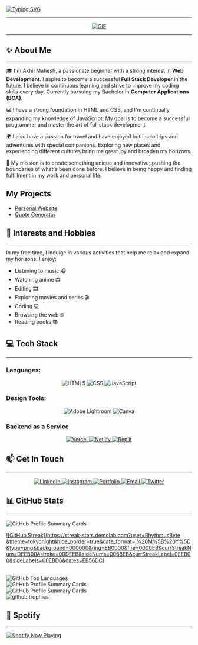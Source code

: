 <a href="https://akhilmahesh.netlify.app/">
  <img src="https://readme-typing-svg.herokuapp.com?font=Righteous&size=42&duration=2500&pause=1000&color=03F700&width=440&height=100&lines=Hey+Folks+%F0%9F%91%8B;Welcome+to+my+profile;Don't+forget+to;Follow+%26+Star+my+repos" alt="Typing SVG" />
</a>

<hr>

<p align="center">
  <a href="https://akhilmahesh.netlify.app/">
    <img src="https://media.giphy.com/media/SWoSkN6DxTszqIKEqv/giphy.gif" alt="GIF">
  </a>
</p>

<hr>

## ✨ About Me

<hr>

🎓 I'm Akhil Mahesh, a passionate beginner with a strong interest in **Web Development**. I aspire to become a successful **Full Stack Developer** in the future. I believe in continuous learning and strive to improve my coding skills every day. Currently pursuing my Bachelor in **Computer Applications (BCA)**.

💻 I have a strong foundation in HTML and CSS, and I'm continually expanding my knowledge of JavaScript. My goal is to become a successful programmer and master the art of full stack development.

🌍 I also have a passion for travel and have enjoyed both solo trips and adventures with special companions. Exploring new places and experiencing different cultures bring me great joy and broaden my horizons.

🌟 My mission is to create something unique and innovative, pushing the boundaries of what's been done before. I believe in being happy and finding fulfillment in my work and personal life.

## My Projects

- <a href="https://github.com/RhythmusByte/Personal-Website">Personal Website</a>
- <a href="https://github.com/RhythmusByte/Quote-Generator">Quote Generator</a>

## 🎵 Interests and Hobbies

<hr>

In my free time, I indulge in various activities that help me relax and expand my horizons. I enjoy:

- Listening to music 🎧
- Watching anime 📺
- Editing 🎞️
- Exploring movies and series 🎬
- Coding 💻
- Browsing the web 🌐
- Reading books 📚

## 💻 Tech Stack

<hr>

### Languages:

<center>

<img src="https://img.shields.io/badge/html5-%23E34F26.svg?style=plastic&amp;logo=html5&amp;logoColor=white" alt="HTML5">
<img src="https://img.shields.io/badge/css3-%231572B6.svg?style=plastic&amp;logo=css3&amp;logoColor=white" alt="CSS">
<img src="https://img.shields.io/badge/javascript-%23323330.svg?style=plastic&amp;logo=javascript&amp;logoColor=%23F7DF1E" alt="JavaScript">

</center>

### Design Tools:

<center>

<img src="https://img.shields.io/badge/Adobe%20Lightroom-31A8FF.svg?style=plastic&amp;logo=Adobe%20Lightroom&amp;logoColor=white" alt="Adobe Lightroom">
<img src="https://img.shields.io/badge/Canva-%2300C4CC.svg?style=plastic&amp;logo=Canva&amp;logoColor=white" alt="Canva">

</center>

### Backend as a Service

<center>

<a href="https://vercel.com">
  <img src="https://img.shields.io/badge/vercel-%23000000.svg?style=plastic&logo=vercel&logoColor=white" alt="Vercel">
</a>
<a href="https://www.netlify.com">
  <img src="https://img.shields.io/badge/netlify-%23000000.svg?style=plastic&logo=netlify&logoColor=white" alt="Netlify">
</a>
<a href="https://replit.com">
  <img src="https://img.shields.io/badge/replit-%23000000.svg?style=plastic&logo=replit&logoColor=white" alt="Replit">
</a>

</center>

## 📫 Get In Touch

<hr>

<center>

<a href="https://www.linkedin.com/in/rhythmusbyte">
  <img src="https://img.shields.io/badge/LinkedIn-%230077B5.svg?style=plastic&logo=linkedin&logoColor=white" alt="LinkedIn">
</a>

<a href="https://instagram.com/rhythmusbyte">
  <img src="https://img.shields.io/badge/Instagram-%23E4405F.svg?style=plastic&logo=instagram&logoColor=white" alt="Instagram">
</a>

<a href="https://akhilmahesh.netlify.app/">
  <img src="https://img.shields.io/badge/Portfolio-%23000000.svg?style=plastic&logoColor=white" alt="Portfolio">
</a>

<a href="mailto:akhilmahesh.tech@gmail.com">
  <img src="https://img.shields.io/badge/Email-%23EA4335.svg?style=plastic&logo=gmail&logoColor=white" alt="Email">
</a>

<a href="https://twitter.com/akhi_akxu">
  <img src="https://img.shields.io/badge/Twitter-%231DA1F2.svg?style=plastic&logo=twitter&logoColor=white" alt="Twitter">
</a>

</center>

## 📊 GitHub Stats

<hr>

<img src="http://github-profile-summary-cards.vercel.app/api/cards/profile-details?username=RhythmusByte &theme=tokyonight" alt="GitHub Profile Summary Cards">

<br>

[![GitHub Streak](https://streak-stats.demolab.com?user=RhythmusByte &theme=tokyonight&hide_border=true&date_format=j%20M%5B%20Y%5D&type=png&background=000000&ring=EB0000&fire=0000EB&currStreakNum=DEEB00&stroke=00DEEB&sideNums=0068EB&currStreakLabel=0EEB00&sideLabels=00EBD6&dates=EB56DC)](https://git.io/streak-stats)

<br>

<img src="https://github-readme-stats.vercel.app/api/top-langs/?username=RhythmusByte &theme=midnight-purple&hide_border=false&include_all_commits=true&count_private=true&layout=compact" alt="GitHub Top Languages">

<br>

<img src="http://github-profile-summary-cards.vercel.app/api/cards/stats?username=RhythmusByte &theme=tokyonight" alt="GitHub Profile Summary Cards">

<br>

<img src="http://github-profile-summary-cards.vercel.app/api/cards/productive-time?username=RhythmusByte &theme=tokyonight&utcOffset=8" alt="GitHub Profile Summary Cards">

<br>

<img src="https://github-profile-trophy.vercel.app/?username=RhythmusByte &theme=tokyonight&no-frame=false&no-bg=true&margin-w=4" alt="github trophies" />

## 🎵 Spotify

<hr>

<a href="https://spotify-github-profile.vercel.app/api/view.svg?uid=31gvkj7oelt5axfiwpjew4l6gcwi&redirect=true">   
  <img src="https://spotify-github-profile.vercel.app/api/view.svg?uid=31gvkj7oelt5axfiwpjew4l6gcwi&cover_image=true&theme=novatorem&show_offline=false&background_color=121212&interchange=true&bar_color=0000ff&bar_color_cover=false" alt="Spotify Now Playing" />
